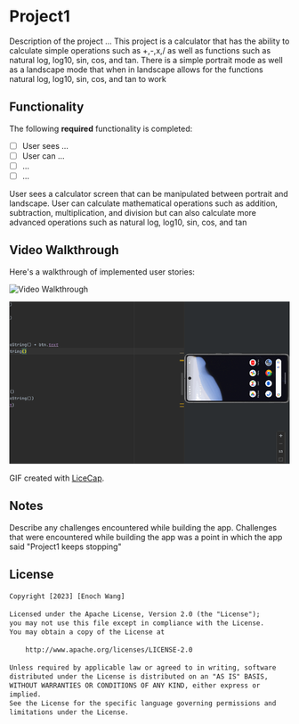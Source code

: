 # Project1

Description of the project ...
This project is a calculator that has the ability to calculate simple operations such as +,-,x,/ as well as functions such as natural log, log10, sin, cos, and tan.
There is a simple portrait mode as well as a landscape mode that when in landscape allows for the functions natural log, log10, sin, cos, and tan to work


## Functionality 

The following **required** functionality is completed:

* [ ] User sees ...
* [ ] User can ...
* [ ] ...
* [ ] ...

User sees a calculator screen that can be manipulated between portrait and landscape.
User can  calculate mathematical operations such as addition, subtraction, multiplication, and division but can also calculate more advanced operations such as natural log, log10, sin, cos, and tan


## Video Walkthrough

Here's a walkthrough of implemented user stories:

<img src='walkthrough.gif' title='Video Walkthrough' width='50%' alt='Video Walkthrough' />

![](https://github.com/enocwang/Project1/blob/master/Project2.gif)


GIF created with [LiceCap](http://www.cockos.com/licecap/).

## Notes

Describe any challenges encountered while building the app.
Challenges that were encountered while building the app was a point in which the app said "Project1 keeps stopping" 


## License

    Copyright [2023] [Enoch Wang]

    Licensed under the Apache License, Version 2.0 (the "License");
    you may not use this file except in compliance with the License.
    You may obtain a copy of the License at

        http://www.apache.org/licenses/LICENSE-2.0

    Unless required by applicable law or agreed to in writing, software
    distributed under the License is distributed on an "AS IS" BASIS,
    WITHOUT WARRANTIES OR CONDITIONS OF ANY KIND, either express or implied.
    See the License for the specific language governing permissions and
    limitations under the License.
